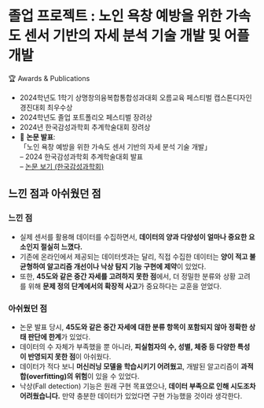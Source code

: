 # 졸업 프로젝트 : 노인 욕창 예방을 위한 가속도 센서 기반의 자세 분석 기술 개발 및 어플 개발
🏆 Awards & Publications
- 2024학년도 1학기 상명창의융복합통합성과대회 오름교육 페스티벌 캡스톤디자인 경진대회 최우수상
- 2024학년도 졸업 포트폴리오 페스티벌 장려상
- 2024년 한국감성과학회 추계학술대회 장려상
- 📄 **논문 발표**:  
  「노인 욕창 예방을 위한 가속도 센서 기반의 자세 분석 기술 개발」  
  – 2024 한국감성과학회 추계학술대회 발표  
  – [논문 보기 (한국감성과학회)](https://koses.or.kr/html/sub02_02.asp)

## 느낀 점과 아쉬웠던 점

### 느낀 점
- 실제 센서를 활용해 데이터를 수집하면서, **데이터의 양과 다양성이 얼마나 중요한 요소인지 절실히 느꼈다.**
- 기존에 온라인에서 제공되는 데이터셋과는 달리, 직접 수집한 데이터는 **양이 적고 불균형하여 알고리즘 개선이나 낙상 탐지 기능 구현에 제약**이 있었다.
- 또한, **45도와 같은 중간 자세를 고려하지 못한 점**에서, 더 정밀한 분류와 상황 고려를 위해 **문제 정의 단계에서의 확장적 사고**가 중요하다는 교훈을 얻었다.

### 아쉬웠던 점
- 논문 발표 당시, **45도와 같은 중간 자세에 대한 분류 항목이 포함되지 않아 정확한 상태 판단에 한계**가 있었다.
- 데이터의 수 자체가 부족했을 뿐 아니라, **피실험자의 수, 성별, 체중 등 다양한 특성이 반영되지 못한 점**이 아쉬웠다.
- 데이터가 적다 보니 **머신러닝 모델을 학습시키기 어려웠고**, 개발된 알고리즘이 **과적합(overfitting)의 위험**이 있을 수 있었다.
- 낙상(Fall detection) 기능은 원래 구현 목표였으나, **데이터 부족으로 인해 시도조차 어려웠습니다.** 만약 충분한 데이터가 있었다면 구현 가능했을 것이라 생각한다.
